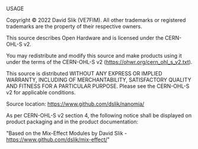 USAGE

Copyright © 2022 David Slik (VE7FIM). All other trademarks or registered trademarks are the property of their respective owners.

This source describes Open Hardware and is licensed under the CERN-OHL-S v2.

You may redistribute and modify this source and make products using it under the terms of the CERN-OHL-S v2 (https://ohwr.org/cern_ohl_s_v2.txt).

This source is distributed WITHOUT ANY EXPRESS OR IMPLIED WARRANTY, INCLUDING OF MERCHANTABILITY, SATISFACTORY QUALITY AND FITNESS FOR A PARTICULAR PURPOSE. Please see the CERN-OHL-S v2 for applicable conditions.

Source location: https://www.github.com/dslik/nanomia/

As per CERN-OHL-S v2 section 4, the following notice shall be displayed on product packaging and in the product documentation:

"Based on the Mix-Effect Modules by David Slik - https://www.github.com/dslik/mix-effect/"